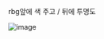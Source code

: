 rbg앞에 색 주고 / 뒤에 투명도

![image](https://user-images.githubusercontent.com/85022962/147620121-67844bf8-0c17-4db2-8fae-a47b20b1880e.png)
